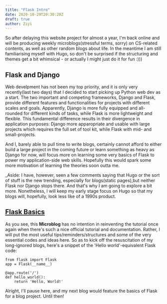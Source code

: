```yaml
---
title: "Flask Intro"
date: 2020-10-29T20:30:20Z
draft: true
author: Ziyi
---
```

So after delaying this website project for almost a year, I'm back online and will be producing weekly microblogs(stressful terms, sorry) on CS-related contents, as well as other random blogs about life. In the meantime I am still familiarising myself with Hugo, so don't be surprised if the structuring and themes get a bit whimsical - or actually I might just do it for fun :)))

## Flask and Django

Web develpment has not been my top priority, and it is only very recently(last two days) that I decided to start picking up Python web dev as a start. The two important and competing frameworks, Django and Flask, provide different features and functionalities for projects with different scales and goals. Apparently, Django is more fully equipped and all-rounded for different kinds of tasks, while Flask is more lightweight and flexible. This fundamental difference results in their divergence in application purposes: Django more apparopriate and usable with large projects which requires the full set of tool kit, while Flask with mid- and small-projects. 

And I, barely able to pull time to write blogs, certainly cannot afford to either build a large project in the coming future or learn something as heavy as Django for now, will focus more on learning some very basics of Flask to power my application-side web skills. Hopefully this would spark some more motivation of learning the theories soon outta me. 

_Aside: I have, however, seen a few comments saying that Hugo or the sort of stuff is the new trending, especially for blogs(static pages),but neither Flask nor Django stops there. And that's why I am going to explore a bit more. Nonetheless, I will keep my early stage focus on Hugo so that my blogs will, hopefully, look less like of a 1990s product.

## [Flask Basics](https://flask.palletsprojects.com/en/1.1.x/tutorial/deploy/)

As you see, this __Microblog__ has no intention in reinventing the tutorial once again when there's such a nice official tutorial and documentation. Rather, I will put the most useful tips/reminders/structures and some of the very essential codes and ideas here. So as to kick off the resuscitation of my long-ignored blogs, here's a snippet of the 'Hello world'-equivalent Flask code:

```
from flask import Flask
app = Flask(__name__)

@app.route('/')
def hello_world():
    return 'Hello, World!'
```

Alright, I'll pause here, and my next blog would feature the basics of Flask for a blog project. Until then!



